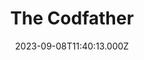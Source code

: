 ---
date: 2023-09-08T11:40:13.000Z
title: The Codfather
latitude: 52.03836934518662
longitude: 0.7317394911882582
url: https://ggmap.top/codfather-sudbury
category: checkin
---